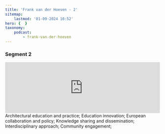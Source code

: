 ```yaml
---
title: 'Frank van der Hoeven - 2'
sitemap:
    lastmod: '01-09-2024 10:52'
hero: {  }
taxonomy:
    podcast:
        - frank-van-der-hoeven
---
```


### Segment 2
<iframe title="digineb" width="100%" height="166" scrolling="no" frameborder="no" allow="autoplay" src="https://w.soundcloud.com/player/?url=https%3A//api.soundcloud.com/tracks/1908103331&color=%234b4815&auto_play=false&hide_related=false&show_comments=true&show_user=true&show_reposts=false&show_teaser=false"></iframe>
Architectural education and practice;
Education innovation;
European collaboration and policy;
Knowledge sharing and dissemination;
Interdisciplinary approach;
Community engagement;